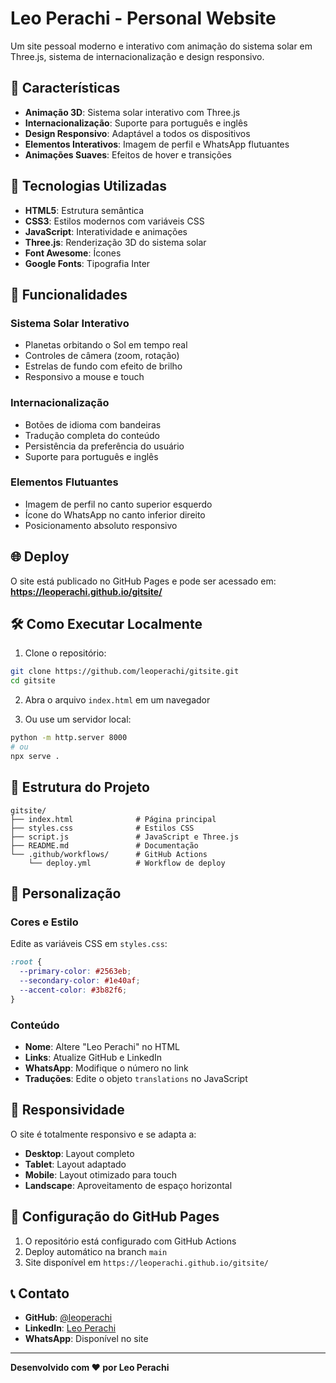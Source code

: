 # Leo Perachi - Personal Website

Um site pessoal moderno e interativo com animação do sistema solar em Three.js, sistema de internacionalização e design responsivo.

## 🌟 Características

- **Animação 3D**: Sistema solar interativo com Three.js
- **Internacionalização**: Suporte para português e inglês
- **Design Responsivo**: Adaptável a todos os dispositivos
- **Elementos Interativos**: Imagem de perfil e WhatsApp flutuantes
- **Animações Suaves**: Efeitos de hover e transições

## 🚀 Tecnologias Utilizadas

- **HTML5**: Estrutura semântica
- **CSS3**: Estilos modernos com variáveis CSS
- **JavaScript**: Interatividade e animações
- **Three.js**: Renderização 3D do sistema solar
- **Font Awesome**: Ícones
- **Google Fonts**: Tipografia Inter

## 📱 Funcionalidades

### Sistema Solar Interativo

- Planetas orbitando o Sol em tempo real
- Controles de câmera (zoom, rotação)
- Estrelas de fundo com efeito de brilho
- Responsivo a mouse e touch

### Internacionalização

- Botões de idioma com bandeiras
- Tradução completa do conteúdo
- Persistência da preferência do usuário
- Suporte para português e inglês

### Elementos Flutuantes

- Imagem de perfil no canto superior esquerdo
- Ícone do WhatsApp no canto inferior direito
- Posicionamento absoluto responsivo

## 🌐 Deploy

O site está publicado no GitHub Pages e pode ser acessado em:
**https://leoperachi.github.io/gitsite/**

## 🛠️ Como Executar Localmente

1. Clone o repositório:

```bash
git clone https://github.com/leoperachi/gitsite.git
cd gitsite
```

2. Abra o arquivo `index.html` em um navegador

3. Ou use um servidor local:

```bash
python -m http.server 8000
# ou
npx serve .
```

## 📁 Estrutura do Projeto

```
gitsite/
├── index.html              # Página principal
├── styles.css              # Estilos CSS
├── script.js               # JavaScript e Three.js
├── README.md               # Documentação
└── .github/workflows/      # GitHub Actions
    └── deploy.yml          # Workflow de deploy
```

## 🎨 Personalização

### Cores e Estilo

Edite as variáveis CSS em `styles.css`:

```css
:root {
  --primary-color: #2563eb;
  --secondary-color: #1e40af;
  --accent-color: #3b82f6;
}
```

### Conteúdo

- **Nome**: Altere "Leo Perachi" no HTML
- **Links**: Atualize GitHub e LinkedIn
- **WhatsApp**: Modifique o número no link
- **Traduções**: Edite o objeto `translations` no JavaScript

## 📱 Responsividade

O site é totalmente responsivo e se adapta a:

- **Desktop**: Layout completo
- **Tablet**: Layout adaptado
- **Mobile**: Layout otimizado para touch
- **Landscape**: Aproveitamento de espaço horizontal

## 🔧 Configuração do GitHub Pages

1. O repositório está configurado com GitHub Actions
2. Deploy automático na branch `main`
3. Site disponível em `https://leoperachi.github.io/gitsite/`

## 📞 Contato

- **GitHub**: [@leoperachi](https://github.com/leoperachi)
- **LinkedIn**: [Leo Perachi](https://linkedin.com/in/leoperachi)
- **WhatsApp**: Disponível no site

---

**Desenvolvido com ❤️ por Leo Perachi**
